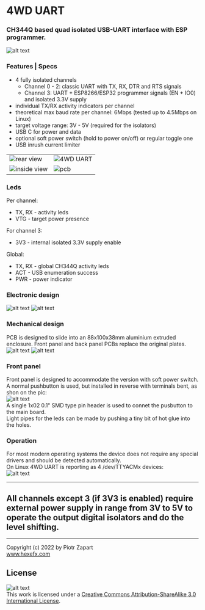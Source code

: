 # 4WD UART
### CH344Q based quad isolated USB-UART interface with ESP programmer. 
![alt text][main_pic] 
### Features | Specs 
* 4 fully isolated channels  
  * Channel 0 - 2: classic UART with TX, RX, DTR and RTS signals
  * Channel 3: UART + ESP8266/ESP32 programmer signals (EN + IO0) and isolated 3.3V supply  
* individual TX/RX activity indicators per channel  
* theoretical max baud rate per channel: 6Mbps (tested up to 4.5Mbps on Linux)
* target voltage range: 3V - 5V (required for the isolators)
* USB C for power and data
* optional soft power switch (hold to power on/off) or regular toggle one
* USB inrush current limiter

<table>
  <tr>
    <td> <img src="pics/4WD_UART_20.jpg"  alt="rear view"></td>
    <td> <img src="pics/4WD_UART_23.jpg"" alt="4WD UART"></td>
  </tr>
  <tr>
    <td> <img src="pics/4WD_UART_22.jpg"  alt="inside view"></td>
    <td> <img src="pics/4WD_UART_24.jpg"" alt="pcb"></td>
  </tr>  
</table>  

### Leds  
Per channel:
* TX, RX - activity leds
* VTG - target power presence  

For channel 3:
* 3V3 - internal isolated 3.3V supply enable  

Global:
* TX, RX - global CH344Q activity leds
* ACT - USB enumeration success
* PWR - power indicator

### Electronic design  
![alt text][schematic] 
![alt text][pcb] 

### Mechanical design  
PCB is designed to slide into an 88x100x38mm aluminium extruded enclosure. Front panel and back panel PCBs replace the original plates.  
![alt text][mech1] 
![alt text][mech2] 

### Front panel  
Front panel is designed to accommodate the version with soft power switch. A normal pushbutton is used, but installed in reverse with terminals bent, as shon on the pic:  
![alt text][panel1]  
A single 1x02 0.1" SMD type pin header is used to connet the pusbutton to the main board.  
Light pipes for the leds can be made by pushing a tiny bit of hot glue into the holes.  

### Operation  
For most modern operating systems the device does not require any special drivers and should be detected automatically.  
On Linux 4WD UART is reporting as 4 /dev/TTYACMx devices:  
![alt text][linux]  

___
## All channels except 3 (if 3V3 is enabled) require external power supply in range from 3V to 5V to operate the output digital isolators and do the level shifting.  


___
Copyright (c) 2022 by Piotr Zapart  
www.hexefx.com  

## License
![alt text][cc-by-sa-image]  
This work is licensed under a [Creative Commons Attribution-ShareAlike 3.0 International License][cc-by-sa].  


[cc-by-sa]: http://creativecommons.org/licenses/by-sa/3.0/
[cc-by-sa-image]: https://licensebuttons.net/l/by-sa/3.0/88x31.png
[cc-by-sa-shield]: https://img.shields.io/badge/License-CC%20BY--SA%203.0-lightgrey.svg

[main_pic]: pics/4WD_UART_21.jpg "4WD UART front view"
[rear_view]: pics/4WD_UART_20.jpg "rear view"
[iso_view]: pics/4WD_UART_23.jpg "4WD UART"
[schematic]: MainBoard/4WD_UART_schm.png "4WD UART schematic"
[pcb]: pics/4WD_UART_pcb_kicad.jpg "4WD UART pcb"
[mech1]: pics/4wd_uart_freecad.jpg "4WD UART enclosure"
[mech2]: pics/enclosure.jpg "4WD UART enclosure"
[panel1]: pics/4WD_UART_25.jpg "4WD UART enclosure"  
[linux]: pics/ch344q_linux.jpg "4WD UART enclosure"